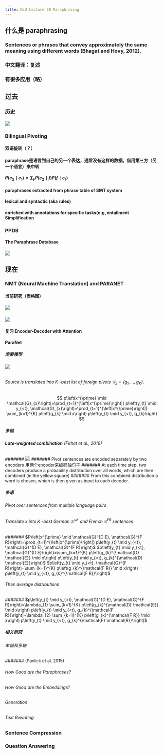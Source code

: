 ```yaml
---
title: NLU Lecture 20 Paraphrasing
---
```


## 什么是 paraphrasing
### Sentences or phrases that convey approximately the same meaning using different words (Bhagat and Hovy, 2012).
### 中文翻译：复述
### 有很多应用（略）
## 过去
### 历史
#### ![](https://gitee.com/zhang-weijian-97/pic-go-bed/raw/master/assets/20210502195245.png)
### Bilingual Pivoting
#### 双语旋转（？）
#### paraphrase是语言到自己的另一个表达，通常没有这样的数据。借用第三方（另一个语言）来中转
#### $P\left(e_{2} \mid e_{1}\right)=\sum_{F} P\left(e_{2} \mid f\right) P\left(f \mid e_{1}\right)$
#### paraphrases extracted from phrase table of SMT system
#### lexical and syntactic (aka rules)
#### enriched with annotations for specific tasks(e.g, entailment Simplificatlon
### PPDB
#### The Paraphrase Database
#### ![](https://gitee.com/zhang-weijian-97/pic-go-bed/raw/master/assets/20210502195759.png)
## 现在
### NMT (Neural Machine Translation) and PARANET
#### 当前研究（表格图）
##### ![](https://gitee.com/zhang-weijian-97/pic-go-bed/raw/master/assets/20210502195840.png)
#### ![](https://gitee.com/zhang-weijian-97/pic-go-bed/raw/master/assets/20210502200004.png)
#### 复习 Encoder-Decoder with Attention
#### ParaNet
##### 简要模型
###### ![](https://gitee.com/zhang-weijian-97/pic-go-bed/raw/master/assets/20210502200156.png)
###### Source is translated into $K$ -best list of foreign pivots $\mathcal{G}_{x}=\left\{g_{1}, \ldots, g_{K}\right\}$.
$$
p\left(x^{\prime} \mid \mathcal{G}_{x}\right)=\prod_{t=1}^{\left|x^{\prime}\right|} p\left(y_{t} \mid y_{<t}, \mathcal{G}_{x}\right)=\prod_{t=1}^{\left|x^{\prime}\right|} \sum_{k=1}^{K} p\left(g_{k} \mid x\right) p\left(y_{t} \mid y_{<t}, g_{k}\right)
$$
##### 多轴
###### **Late-weighted combination** (Firhat et al., 2016)
####### ![](https://gitee.com/zhang-weijian-97/pic-go-bed/raw/master/assets/20210502200453.png)
####### Pivot sentences are encoded separately by two encoders 用两个encoder来编码轴句子
####### At each time step, two decoders produce a probability distribution over all words, which are then combined (in the yellow square)
####### From this combined distribution a word is chosen, which is then given as input to each decoder.
##### 多语
###### Pivot over sentences from multiple language pairs
###### Translate $x$ into $K$ -best German $\mathcal{G}^{\mathcal{D} \mathcal{E}}$ and French $\mathcal{G}^{F R}$ sentences
####### $P\left(x^{\prime} \mid \mathcal{G}^{D E}, \mathcal{G}^{F R}\right)=\prod_{t=1}^{\left|x^{\prime}\right|} p\left(y_{t} \mid y_{<t}, \mathcal{G}^{D E}, \mathcal{G}^{F R}\right)$
$p\left(y_{t} \mid y_{<t}, \mathcal{G}^{D E}\right)=\sum_{k=1}^{K} p\left(g_{k}^{\mathcal{D} \mathcal{E}} \mid x\right) p\left(y_{t} \mid y_{<t}, g_{k}^{\mathcal{D} \mathcal{E}}\right)$
$p\left(y_{t} \mid y_{<t}, \mathcal{G}^{F R}\right)=\sum_{k=1}^{K} p\left(g_{k}^{\mathcal{F R}} \mid x\right) p\left(y_{t} \mid y_{<t}, g_{k}^{\mathcal{F R}}\right)$
###### Then average distributions
####### $p\left(y_{t} \mid y_{<t}, \mathcal{G}^{D E}, \mathcal{G}^{F R}\right)=\lambda_{1} \sum_{k=1}^{K} p\left(g_{k}^{\mathcal{D} \mathcal{E}} \mid x\right) p\left(y_{t} \mid y_{<t}, g_{k}^{\mathcal{F R}}\right)+\lambda_{2} \sum_{k=1}^{K} p\left(g_{k}^{\mathcal{F R}} \mid x\right) p\left(y_{t} \mid y_{<t}, g_{k}^{\mathcal{F} \mathcal{R}}\right)$
##### 相关研究
###### 单轴和多轴
####### (Pavlick et al. 2015)
###### How Good are the Paraphrases?
###### How Good are the Embeddings?
###### Generation
###### Text Rewriting
### Sentence Compression
### Question Answering
